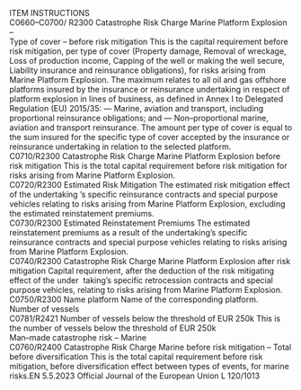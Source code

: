  
ITEM  INSTRUCTIONS  
C0660–C0700/ 
R2300  Catastrophe Risk Charge 
Marine Platform Explosion –  
Type of cover  – before risk 
mitigation  This is the capital requirement before risk mitigation, per type of cover (Property 
damage, Removal of wreckage, Loss of production income, Capping of the well or 
making the well secure, Liability insurance and reinsurance obligations), for risks 
arising from Marine Platform Explosion. 
The maximum relates to all oil and gas offshore platforms insured by the 
insurance or reinsurance undertaking in respect of platform explosion in lines 
of business, as defined in Annex I to Delegated Regulation (EU) 2015/35: 
— Marine, aviation and transport, including proportional reinsurance obligations; 
and 
— Non–proportional marine, aviation and transport reinsurance. 
The amount per type of cover is equal to the sum insured for the specific type of 
cover accepted by the insurance or reinsurance undertaking in relation to the 
selected platform.  
C0710/R2300  Catastrophe Risk Charge 
Marine Platform Explosion 
before risk mitigation  This is the total capital requirement before risk mitigation for risks arising from 
Marine Platform Explosion.  
C0720/R2300  Estimated Risk Mitigation  The estimated risk mitigation effect of the undertaking ’s specific reinsurance 
contracts and special purpose vehicles relating to risks arising from Marine 
Platform Explosion, excluding the estimated reinstatement premiums.  
C0730/R2300  Estimated Reinstatement 
Premiums  The estimated reinstatement premiums as a result of the undertaking’s specific 
reinsurance contracts and special purpose vehicles relating to risks arising from 
Marine Platform Explosion.  
C0740/R2300  Catastrophe Risk Charge 
Marine Platform Explosion 
after risk mitigation  Capital requirement, after the deduction of the risk mitigating effect of the under ­
taking’s specific retrocession contracts and special purpose vehicles, relating to 
risks arising from Marine Platform Explosion.  
C0750/R2300  Name platform  Name of the corresponding platform.  
Number of 
vessels  
C0781/R2421  Number of vessels below the 
threshold of EUR 250k  This is the number of vessels below the threshold of EUR 250k  
Man–made 
catastrophe risk 
– Marine  
C0760/R2400  Catastrophe Risk Charge 
Marine before risk mitigation – 
Total before diversification  This is the total capital requirement before risk mitigation, before diversification 
effect between types of events, for marine risks.EN  5.5.2023 Official Journal of the European Union L 120/1013